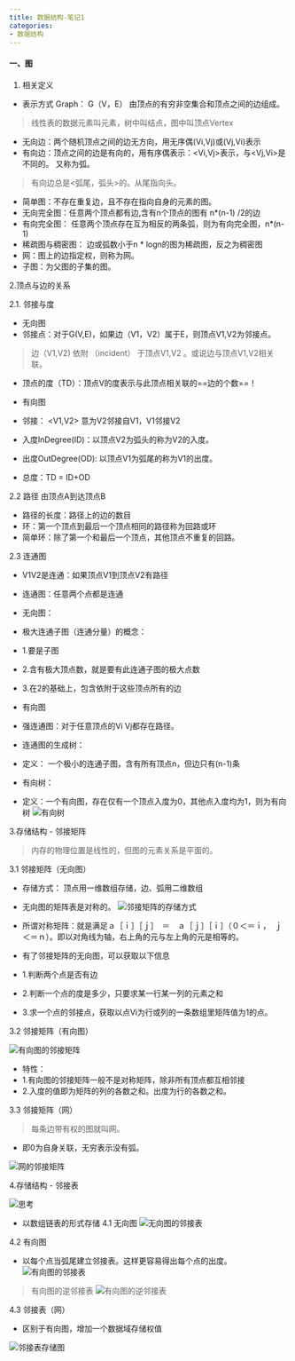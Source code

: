 ```yaml
---
title: 数据结构-笔记1
categories:
- 数据结构
---
```


#### 一、图

1. 相关定义
* 表示方式 Graph： G（V，E） 由顶点的有穷非空集合和顶点之间的边组成。
> 线性表的数据元素叫元素，树中叫结点，图中叫顶点Vertex
* 无向边：两个随机顶点之间的边无方向，用无序偶(Vi,Vj)或(Vj,Vi)表示
* 有向边：顶点之间的边是有向的，用有序偶表示：<Vi,Vj>表示，与<Vj,Vi>是不同的。 又称为弧。
> 有向边总是<弧尾，弧头>的。从尾指向头。
* 简单图：不存在重复边，且不存在指向自身的元素的图。
* 无向完全图：任意两个顶点都有边,含有n个顶点的图有 n*(n-1) /2的边
* 有向完全图： 任意两个顶点存在互为相反的两条弧，则为有向完全图，n*(n-1)
* 稀疏图与稠密图： 边或弧数小于n * logn的图为稀疏图，反之为稠密图
* 网：图上的边指定权，则称为网。
* 子图：为父图的子集的图。

2.顶点与边的关系

2.1. 邻接与度
* 无向图
* 邻接点：对于G(V,E)，如果边（V1，V2）属于E，则顶点V1,V2为邻接点。
> 边（V1,V2) 依附 （incident） 于顶点V1,V2 。或说边与顶点V1,V2相关联。
* 顶点的度（TD）：顶点V的度表示与此顶点相关联的==边的个数==！

* 有向图
* 邻接： <V1,V2> 意为V2邻接自V1，V1邻接V2
* 入度InDegree(ID)：以顶点V2为弧头的称为V2的入度。
* 出度OutDegree(OD): 以顶点V1为弧尾的称为V1的出度。
* 总度：TD = ID+OD

2.2 路径
由顶点A到达顶点B
* 路径的长度：路径上的边的数目
* 环：第一个顶点到最后一个顶点相同的路径称为回路或环
* 简单环：除了第一个和最后一个顶点，其他顶点不重复的回路。

2.3 连通图
* V1V2是连通：如果顶点V1到顶点V2有路径
* 连通图：任意两个点都是连通

* 无向图：
* 极大连通子图（连通分量）的概念：
* 1.要是子图
* 2.含有极大顶点数，就是要有此连通子图的极大点数
* 3.在2的基础上，包含依附于这些顶点所有的边

* 有向图
* 强连通图：对于任意顶点的Vi Vj都存在路径。


* 连通图的生成树：
* 定义： 一个极小的连通子图，含有所有顶点n，但边只有(n-1)条

* 有向树：
* 定义：一个有向图，存在仅有一个顶点入度为0，其他点入度均为1，则为有向树
![有向树](/img/1585708632739.png)

3.存储结构 - 邻接矩阵
> 内存的物理位置是线性的，但图的元素关系是平面的。

3.1 邻接矩阵（无向图）

* 存储方式： 顶点用一维数组存储，边、弧用二维数组
* 无向图的矩阵表是对称的。
![邻接矩阵的存储方式](/img/1585709533268.png)

* 所谓对称矩阵：就是满足ａ［ｉ］［ｊ］　＝　ａ［ｊ］［ｉ］（０＜＝ｉ，　ｊ＜＝ｎ）。即以对角线为轴，右上角的元与左上角的元是相等的。
* 有了邻接矩阵的无向图，可以获取以下信息
* 1.判断两个点是否有边
* 2.判断一个点的度是多少，只要求某一行某一列的元素之和
* 3.求一个点的邻接点，获取以点Vi为行或列的一条数组里矩阵值为1的点。

3.2 邻接矩阵（有向图）

![有向图的邻接矩阵](/img/1585710256442.png)

* 特性：
* 1.有向图的邻接矩阵一般不是对称矩阵，除非所有顶点都互相邻接
* 2.入度的值即为矩阵的列的各数之和。出度为行的各数之和。

3.3 邻接矩阵（网）

> 每条边带有权的图就叫网。

* 即0为自身关联，无穷表示没有弧。

![网的邻接矩阵](/img/1585710628207.png)

4.存储结构 - 邻接表

![思考](/img/1585710777047.png)

* 以数组链表的形式存储
4.1 无向图
![无向图的邻接表](/img/1585711969955.png)

4.2 有向图
* 以每个点当弧尾建立邻接表。这样更容易得出每个点的出度。
![有向图的邻接表](/img/1585711991004.png)

> 有向图的逆邻接表
![有向图的逆邻接表](/img/1585712085363.png)

4.3 邻接表（网）
* 区别于有向图，增加一个数据域存储权值

![邻接表存储图](/img/1585712479371.png)



